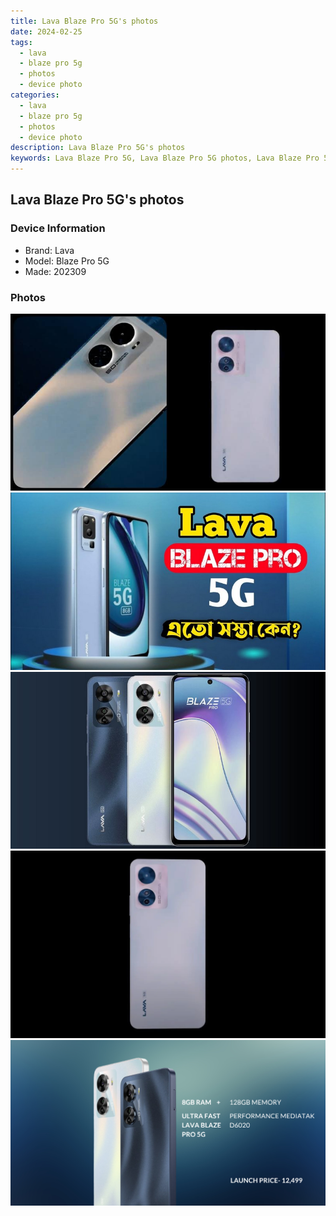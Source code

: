 ```yaml
---
title: Lava Blaze Pro 5G's photos
date: 2024-02-25
tags: 
  - lava
  - blaze pro 5g
  - photos
  - device photo
categories: 
  - lava
  - blaze pro 5g
  - photos
  - device photo
description: Lava Blaze Pro 5G's photos
keywords: Lava Blaze Pro 5G, Lava Blaze Pro 5G photos, Lava Blaze Pro 5G device photo
---
```


## Lava Blaze Pro 5G's photos

### Device Information

- Brand: Lava
- Model: Blaze Pro 5G
- Made: 202309

### Photos

![/images/best-assets/devices/lava/lava-blaze-pro-5g/1.jpg](/images/best-assets/devices/lava/lava-blaze-pro-5g/1.jpg)
![/images/best-assets/devices/lava/lava-blaze-pro-5g/2.jpg](/images/best-assets/devices/lava/lava-blaze-pro-5g/2.jpg)
![/images/best-assets/devices/lava/lava-blaze-pro-5g/3.jpg](/images/best-assets/devices/lava/lava-blaze-pro-5g/3.jpg)
![/images/best-assets/devices/lava/lava-blaze-pro-5g/4.jpg](/images/best-assets/devices/lava/lava-blaze-pro-5g/4.jpg)
![/images/best-assets/devices/lava/lava-blaze-pro-5g/5.jpg](/images/best-assets/devices/lava/lava-blaze-pro-5g/5.jpg)
